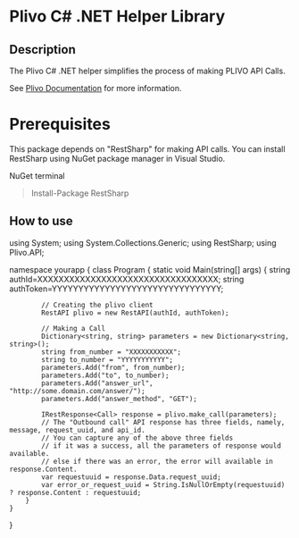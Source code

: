 Plivo C# .NET Helper Library
=========================

Description
-----------

The Plivo C# .NET helper simplifies the process of making PLIVO API Calls.

See [Plivo Documentation](http://www.plivo.com/docs/) for more information.

Prerequisites 
=============
This package depends on "RestSharp" for making API calls.
You can install RestSharp using NuGet package manager in Visual Studio.

NuGet terminal
> Install-Package RestSharp

How to use
----------
using System;
using System.Collections.Generic;
using RestSharp;
using Plivo.API;

namespace yourapp
{
    class Program
    {
        static void Main(string[] args)
        {
			string authId=XXXXXXXXXXXXXXXXXXXXXXXXXXXXXXXXXX;
			string authToken=YYYYYYYYYYYYYYYYYYYYYYYYYYYYYYYY;
			
			// Creating the plivo client
            RestAPI plivo = new RestAPI(authId, authToken);
            
			// Making a Call
			Dictionary<string, string> parameters = new Dictionary<string, string>();
			string from_number = "XXXXXXXXXXX";
			string to_number = "YYYYYYYYYYY";
            parameters.Add("from", from_number);
            parameters.Add("to", to_number);
            parameters.Add("answer_url", "http://some.domain.com/answer/");
            parameters.Add("answer_method", "GET");

			IRestResponse<Call> response = plivo.make_call(parameters);
			// The "Outbound call" API response has three fields, namely, message, request_uuid, and api_id. 
			// You can capture any of the above three fields 
			// if it was a success, all the parameters of response would available.
			// else if there was an error, the error will available in response.Content. 
			var requestuuid = response.Data.request_uuid;
			var error_or_request_uuid = String.IsNullOrEmpty(requestuuid) ? response.Content : requestuuid;
		}
	}
}